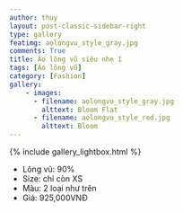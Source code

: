 ```yaml
---
author: thuy
layout: post-classic-sidebar-right
type: gallery
featimg: aolongvu_style_gray.jpg
comments: True
title: Áo lông vũ siêu nhẹ 1
tags: [Áo lông vũ]
category: [Fashion]
gallery:
    - images:
      - filename: aolongvu_style_gray.jpg
        alttext: Bloom Flat
      - filename: aolongvu_style_red.jpg
        alttext: Bloom
---
```

{% include gallery_lightbox.html %}
<br>

* Lông vũ: 90%
* Size: chỉ còn XS
* Màu: 2 loại như trên
* Giá: 925,000VNĐ



